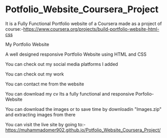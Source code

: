 # Potfolio_Website_Coursera_Project

It is a Fully Functional Portfolio website of a Coursera made as a project of course:-https://www.coursera.org/projects/build-portfolio-website-html-css

My Portfolio Website 

A well designed responsive Portfolio Website using HTML and CSS

You can check out my social media platforms I added

You can check out my work 

You can contact me from the website

You can download my cv Its a fully functional and responsive Porfolio-Website

You can download the images or to save time by downloadin "Images.zip" and extracting images from there

You can visit the live site by going to:-https://muhammadomer902.github.io/Potfolio_Website_Coursera_Project/
